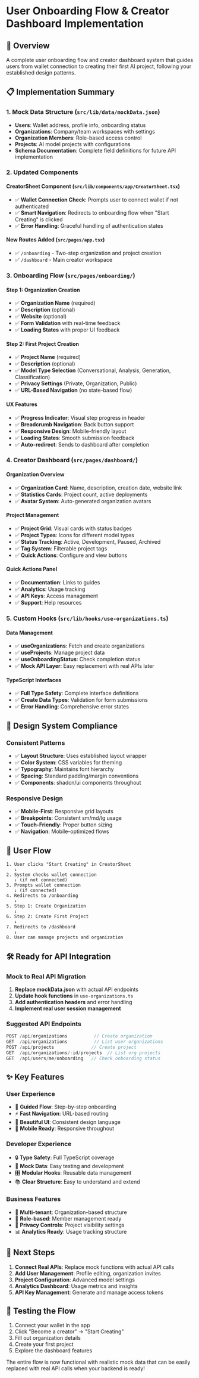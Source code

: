 # User Onboarding Flow & Creator Dashboard Implementation

## 🚀 **Overview**
A complete user onboarding flow and creator dashboard system that guides users from wallet connection to creating their first AI project, following your established design patterns.

## 📋 **Implementation Summary**

### **1. Mock Data Structure** (`src/lib/data/mockData.json`)
- **Users**: Wallet address, profile info, onboarding status
- **Organizations**: Company/team workspaces with settings
- **Organization Members**: Role-based access control
- **Projects**: AI model projects with configurations
- **Schema Documentation**: Complete field definitions for future API implementation

### **2. Updated Components**

#### **CreatorSheet Component** (`src/lib/components/app/CreatorSheet.tsx`)
- ✅ **Wallet Connection Check**: Prompts user to connect wallet if not authenticated
- ✅ **Smart Navigation**: Redirects to onboarding flow when "Start Creating" is clicked
- ✅ **Error Handling**: Graceful handling of authentication states

#### **New Routes Added** (`src/pages/app.tsx`)
- ✅ `/onboarding` - Two-step organization and project creation
- ✅ `/dashboard` - Main creator workspace

### **3. Onboarding Flow** (`src/pages/onboarding/`)

#### **Step 1: Organization Creation**
- ✅ **Organization Name** (required)
- ✅ **Description** (optional)
- ✅ **Website** (optional)
- ✅ **Form Validation** with real-time feedback
- ✅ **Loading States** with proper UI feedback

#### **Step 2: First Project Creation**
- ✅ **Project Name** (required)
- ✅ **Description** (optional)
- ✅ **Model Type Selection** (Conversational, Analysis, Generation, Classification)
- ✅ **Privacy Settings** (Private, Organization, Public)
- ✅ **URL-Based Navigation** (no state-based flow)

#### **UX Features**
- ✅ **Progress Indicator**: Visual step progress in header
- ✅ **Breadcrumb Navigation**: Back button support
- ✅ **Responsive Design**: Mobile-friendly layout
- ✅ **Loading States**: Smooth submission feedback
- ✅ **Auto-redirect**: Sends to dashboard after completion

### **4. Creator Dashboard** (`src/pages/dashboard/`)

#### **Organization Overview**
- ✅ **Organization Card**: Name, description, creation date, website link
- ✅ **Statistics Cards**: Project count, active deployments
- ✅ **Avatar System**: Auto-generated organization avatars

#### **Project Management**
- ✅ **Project Grid**: Visual cards with status badges
- ✅ **Project Types**: Icons for different model types
- ✅ **Status Tracking**: Active, Development, Paused, Archived
- ✅ **Tag System**: Filterable project tags
- ✅ **Quick Actions**: Configure and view buttons

#### **Quick Actions Panel**
- ✅ **Documentation**: Links to guides
- ✅ **Analytics**: Usage tracking
- ✅ **API Keys**: Access management
- ✅ **Support**: Help resources

### **5. Custom Hooks** (`src/lib/hooks/use-organizations.ts`)

#### **Data Management**
- ✅ **useOrganizations**: Fetch and create organizations
- ✅ **useProjects**: Manage project data
- ✅ **useOnboardingStatus**: Check completion status
- ✅ **Mock API Layer**: Easy replacement with real APIs later

#### **TypeScript Interfaces**
- ✅ **Full Type Safety**: Complete interface definitions
- ✅ **Create Data Types**: Validation for form submissions
- ✅ **Error Handling**: Comprehensive error states

## 🎨 **Design System Compliance**

### **Consistent Patterns**
- ✅ **Layout Structure**: Uses established layout wrapper
- ✅ **Color System**: CSS variables for theming
- ✅ **Typography**: Maintains font hierarchy
- ✅ **Spacing**: Standard padding/margin conventions
- ✅ **Components**: shadcn/ui components throughout

### **Responsive Design**
- ✅ **Mobile-First**: Responsive grid layouts
- ✅ **Breakpoints**: Consistent sm/md/lg usage
- ✅ **Touch-Friendly**: Proper button sizing
- ✅ **Navigation**: Mobile-optimized flows

## 🔄 **User Flow**

```
1. User clicks "Start Creating" in CreatorSheet
   ↓
2. System checks wallet connection
   ↓ (if not connected)
3. Prompts wallet connection
   ↓ (if connected)
4. Redirects to /onboarding
   ↓
5. Step 1: Create Organization
   ↓
6. Step 2: Create First Project  
   ↓
7. Redirects to /dashboard
   ↓
8. User can manage projects and organization
```

## 🛠️ **Ready for API Integration**

### **Mock to Real API Migration**
1. **Replace mockData.json** with actual API endpoints
2. **Update hook functions** in `use-organizations.ts`
3. **Add authentication headers** and error handling
4. **Implement real user session management**

### **Suggested API Endpoints**
```typescript
POST /api/organizations          // Create organization
GET  /api/organizations          // List user organizations
POST /api/projects              // Create project
GET  /api/organizations/:id/projects  // List org projects
GET  /api/users/me/onboarding   // Check onboarding status
```

## ✨ **Key Features**

### **User Experience**
- 🎯 **Guided Flow**: Step-by-step onboarding
- ⚡ **Fast Navigation**: URL-based routing
- 🎨 **Beautiful UI**: Consistent design language
- 📱 **Mobile Ready**: Responsive throughout

### **Developer Experience**
- 🔒 **Type Safety**: Full TypeScript coverage
- 🧪 **Mock Data**: Easy testing and development
- 🎛️ **Modular Hooks**: Reusable data management
- 📚 **Clear Structure**: Easy to understand and extend

### **Business Features**
- 🏢 **Multi-tenant**: Organization-based structure
- 👥 **Role-based**: Member management ready
- 🔐 **Privacy Controls**: Project visibility settings
- 📊 **Analytics Ready**: Usage tracking structure

## 🎯 **Next Steps**

1. **Connect Real APIs**: Replace mock functions with actual API calls
2. **Add User Management**: Profile editing, organization invites
3. **Project Configuration**: Advanced model settings
4. **Analytics Dashboard**: Usage metrics and insights
5. **API Key Management**: Generate and manage access tokens

## 🚦 **Testing the Flow**

1. Connect your wallet in the app
2. Click "Become a creator" → "Start Creating"
3. Fill out organization details
4. Create your first project
5. Explore the dashboard features

The entire flow is now functional with realistic mock data that can be easily replaced with real API calls when your backend is ready! 